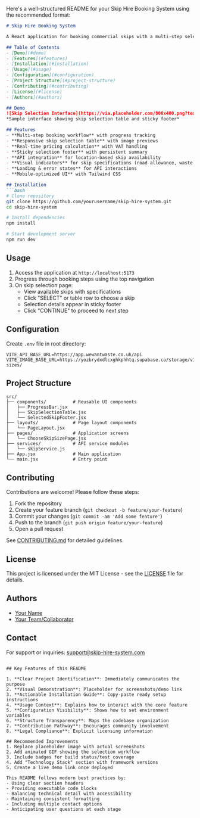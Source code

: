 Here's a well-structured README for your Skip Hire Booking System using the recommended format:

```markdown
# Skip Hire Booking System

A React application for booking commercial skips with a multi-step selection process.

## Table of Contents
- [Demo](#demo)
- [Features](#features)
- [Installation](#installation)
- [Usage](#usage)
- [Configuration](#configuration)
- [Project Structure](#project-structure)
- [Contributing](#contributing)
- [License](#license)
- [Authors](#authors)

## Demo
![Skip Selection Interface](https://via.placeholder.com/800x400.png?text=Skip+Selection+Interface)
*Sample interface showing skip selection table and sticky footer*

## Features
- **Multi-step booking workflow** with progress tracking
- **Responsive skip selection table** with image previews
- **Real-time pricing calculation** with VAT handling
- **Sticky selection footer** with persistent summary
- **API integration** for location-based skip availability
- **Visual indicators** for skip specifications (road allowance, waste types)
- **Loading & error states** for API interactions
- **Mobile-optimized UI** with Tailwind CSS

## Installation
```bash
# Clone repository
git clone https://github.com/yourusername/skip-hire-system.git
cd skip-hire-system

# Install dependencies
npm install

# Start development server
npm run dev
```

## Usage
1. Access the application at `http://localhost:5173`
2. Progress through booking steps using the top navigation
3. On skip selection page:
   - View available skips with specifications
   - Click "SELECT" or table row to choose a skip
   - Selection details appear in sticky footer
   - Click "CONTINUE" to proceed to next step

## Configuration
Create `.env` file in root directory:
```env
VITE_API_BASE_URL=https://app.wewantwaste.co.uk/api
VITE_IMAGE_BASE_URL=https://yozbrydxdlcxghkphhtq.supabase.co/storage/v1/object/public/skips/skip-sizes/
```

## Project Structure
```
src/
├── components/          # Reusable UI components
│   ├── ProgressBar.jsx
│   ├── SkipSelectionTable.jsx
│   └── SelectedSkipFooter.jsx
├── layouts/             # Page layout components
│   └── PageLayout.jsx
├── pages/               # Application screens
│   └── ChooseSkipSizePage.jsx
├── services/            # API service modules
│   └── skipService.js
├── App.jsx              # Main application
└── main.jsx             # Entry point
```

## Contributing
Contributions are welcome! Please follow these steps:
1. Fork the repository
2. Create your feature branch (`git checkout -b feature/your-feature`)
3. Commit your changes (`git commit -am 'Add some feature'`)
4. Push to the branch (`git push origin feature/your-feature`)
5. Open a pull request

See [CONTRIBUTING.md](CONTRIBUTING.md) for detailed guidelines.

## License
This project is licensed under the MIT License - see the [LICENSE](LICENSE) file for details.

## Authors
- [Your Name](https://github.com/yourusername)
- [Your Team/Collaborator](https://github.com/teamusername)

## Contact
For support or inquiries: support@skip-hire-system.com
```

## Key Features of this README

1. **Clear Project Identification**: Immediately communicates the purpose
2. **Visual Demonstration**: Placeholder for screenshots/demo link
3. **Actionable Installation Guide**: Copy-paste ready setup instructions
4. **Usage Context**: Explains how to interact with the core feature
5. **Configuration Visibility**: Shows how to set environment variables
6. **Structure Transparency**: Maps the codebase organization
7. **Contribution Pathway**: Encourages community involvement
8. **Legal Compliance**: Explicit licensing information

## Recommended Improvements
1. Replace placeholder image with actual screenshots
2. Add animated GIF showing the selection workflow
3. Include badges for build status/test coverage
4. Add "Technology Stack" section with framework versions
5. Create a live demo link once deployed

This README follows modern best practices by:
- Using clear section headers
- Providing executable code blocks
- Balancing technical detail with accessibility
- Maintaining consistent formatting
- Including multiple contact options
- Anticipating user questions at each stage